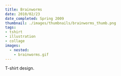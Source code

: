 ```yaml
---
title: Brainworms
date: 2010/02/23
date_completed: Spring 2009
thumbnail: ./images/thumbnails/brainworms_thumb.png
tags:
- tshirt
- illustration
- collage
images:
  - nested:
    - brainworms.gif
---
```


T-shirt design.
